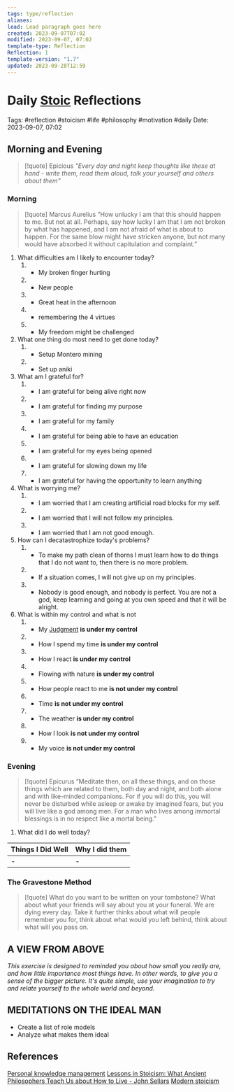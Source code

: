 ```yaml
---
tags: type/reflection
aliases: 
lead: Lead paragraph goes here
created: 2023-09-07T07:02
modified: 2023-09-07, 07:02
template-type: Reflection
Reflection: 1
template-version: "1.7"
updated: 2023-09-28T12:59
---
```



# Daily [Stoic](Stoicism.md) Reflections

Tags:  #reflection #stoicism #life #philosophy #motivation #daily 
Date: 2023-09-07, 07:02

## Morning and Evening

> [!quote] Epicious 
> _"Every day and night keep thoughts like these at hand - write them, 
> read them aloud, talk your yourself and others about them"_


### Morning

> [!quote] Marcus Aurelius
> “How unlucky I am that this should happen to me. But not at all. Perhaps, say 
> how lucky I am that I am not broken by what has happened, and I am not 
> afraid  of what is about to happen. For the same blow might have stricken 
> anyone, but not many would have absorbed it without capitulation 
> and complaint.”

1. What difficulties am I likely to encounter today?
	1. - My broken finger hurting 
	2. - New people 
	3. - Great heat in the afternoon 
	4. - remembering the 4 virtues 
	5. - My freedom might be challenged 
2. What one thing do most need to get done today?
	1. - Setup Montero mining 
	2. - Set up aniki 
3. What am I grateful for?
	1. - I am grateful for being alive right now 
	2. - I am grateful for finding my purpose 
	3. - I am grateful for my family 
	4. - I am grateful for being able to have an education 
	5. - I am grateful for my eyes being opened 
	6. - I am grateful for slowing down my life 
	7. - I am grateful for having the opportunity to learn anything 
4. What is worrying me?
	1. - I am worried that I am creating artificial road blocks for my self. 
	2. - I am worried that I will not follow my principles.
	3. - I am worried that I am not good enough. 
5. How can I decatastrophize today's problems?
	1. - To make my path clean of thorns I must learn how to do things that I do not want to, then there is no more problem.
	2. - If a situation comes, I will not give up on my principles. 
	3. - Nobody is good enough, and nobody is perfect. You are not a god, keep learning and going at you own speed and that it will be alright. 
6. What is within my control and what is not
	1. - My [Judgment](Control%20Over%20Judgment%20) **is under my control**
	2. - How I spend my time **is under my control**
	3. - How I react **is under my control**
	4. - Flowing with nature **is under my control**
	5. - How people react to me **is not under my control**
	6. - Time **is not under my control**
	7. - The weather **is under my control**
	8. - How I look **is not under my control**
	9. - My voice **is not under my control**

### Evening

> [!quote]  Epicurus
> “Meditate then, on all these things, and on those things which are related 
> to them, both day and night, and both alone and with like-minded 
> companions. For if you will do this, you will never be disturbed while 
> asleep or awake by imagined fears, but you will live like a god among 
> men. For a man who lives among immortal blessings is in no respect 
> like a mortal being.”

1. What did I do well today?

| Things I Did Well | Why I did them |
| ------------------- | ---------------- |
| -                 | -              |

### The Gravestone Method

> [!quote]
> What do you want to be written on your tombstone? What about what your friends will say about you at your funeral. We are dying every day. Take it further thinks about what will people remember you for, think about what would you left behind, think about what will you pass on.

## A VIEW FROM ABOVE

_This exercise is designed to reminded you about how small you really are, and how little importance most things have. In other words, to give you a sense of the bigger picture. It's quite simple, use your imagination to try and relate yourself to the whole world and beyond._

## MEDITATIONS ON THE IDEAL MAN

- Create a list of role models 
- Analyze what makes them ideal 

## References

[Personal knowledge management](Personal%20knowledge%20management.md)
[Lessons in Stoicism: What Ancient Philosophers Teach Us about How to Live - John Sellars](https://books.google.cz/books/about/Lessons_in_Stoicism.html?id=ky84zQEACAAJ&redir_esc=y)
[Modern stoicism](https://modernstoicism.com/)



